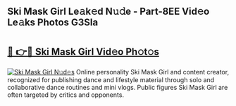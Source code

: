 ## Ski Mask Girl Le𝚊k𝚎d N𝚞𝚍e - Part-8EE Vid𝚎o Le𝚊ks Photos G3Sla

# <h2><a href="http://fbfazzu.evod.top/?m=Ski+Mask+Girl">🔗 👉🔴 Ski Mask Girl Vid𝚎o Ph𝚘t𝚘s</a></h2>

[![Ski Mask Girl N𝚞d𝚎s](https://i.imgur.com/8V9OHl7.gif)](http://fbfazzu.evod.top/?m=Ski+Mask+Girl)
Online personality Ski Mask Girl and content creator, recognized for publishing dance and lifestyle material through solo and collaborative dance routines and mini vlogs. Public figures Ski Mask Girl are often targeted by critics and opponents. 
